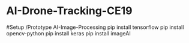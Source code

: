 # AI-Drone-Tracking-CE19


#Setup /Prototype AI-Image-Processing
pip install tensorflow
pip install opencv-python
pip install keras
pip install imageAI